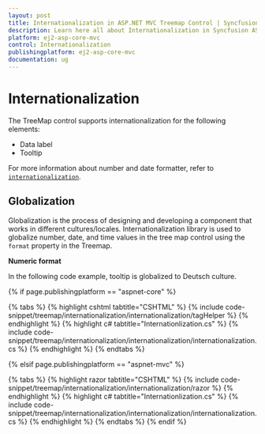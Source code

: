 ```yaml
---
layout: post
title: Internationalization in ASP.NET MVC Treemap Control | Syncfusion
description: Learn here all about Internationalization in Syncfusion ASP.NET MVC Treemap control of Syncfusion Essential JS 2 and more.
platform: ej2-asp-core-mvc
control: Internationalization
publishingplatform: ej2-asp-core-mvc
documentation: ug
---
```


# Internationalization

The TreeMap control supports internationalization for the following elements:

* Data label
* Tooltip

For more information about number and date formatter, refer to [`internationalization`](http://ej2.syncfusion.com/documentation/base/intl.html).

<!-- markdownlint-disable MD036 -->

## Globalization

Globalization is the process of designing and developing a component that works in different cultures/locales. Internationalization library is used to globalize number, date, and time values in the tree map control using the `format` property in the Treemap.

**Numeric format**

In the following code example, tooltip is globalized to Deutsch culture.

{% if page.publishingplatform == "aspnet-core" %}

{% tabs %}
{% highlight cshtml tabtitle="CSHTML" %}
{% include code-snippet/treemap/internationalization/internationalization/tagHelper %}
{% endhighlight %}
{% highlight c# tabtitle="Internationlization.cs" %}
{% include code-snippet/treemap/internationalization/internationalization/internationalization.cs %}
{% endhighlight %}
{% endtabs %}

{% elsif page.publishingplatform == "aspnet-mvc" %}

{% tabs %}
{% highlight razor tabtitle="CSHTML" %}
{% include code-snippet/treemap/internationalization/internationalization/razor %}
{% endhighlight %}
{% highlight c# tabtitle="Internationlization.cs" %}
{% include code-snippet/treemap/internationalization/internationalization/internationalization.cs %}
{% endhighlight %}
{% endtabs %}
{% endif %}

